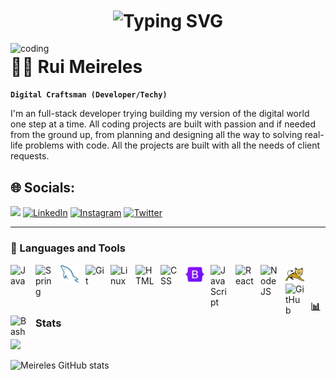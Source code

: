 
 
<h1 href="https://git.io/typing-svg" align ="center">
<img src="https://readme-typing-svg.demolab.com?font=Fira+Code&weight=600&size=26&duration=4000&pause=900&color=4912A7DC&vCenter=true&width=435&lines=Full+Stack+Developer+;web+and+app+Developer+;always++learning+new+things!" alt="Typing SVG" align ="center"/></h1>

</p>
<img align="right" alt="coding" width="525" src="https://user-images.githubusercontent.com/23195856/204133907-d342146d-9cab-4c01-9948-1ae85e02999c.gif">



# 🏄‍♂️ Rui Meireles


**`Digital Craftsman (Developer/Techy)`**

I'm an full-stack developer trying building my version of the digital world one step at a time. All coding projects are built with passion and if needed from the ground up, from planning and designing all the way to solving real-life problems with code. All the projects are built with all the needs of client requests.


## 🌐 Socials:
<a href = "mailto:rmeireles04@gmail.com"><img src="https://img.shields.io/badge/Gmail-%23333.svg?&logo=gmail&logoColor=white" target="_blank"></a>
[![LinkedIn](https://img.shields.io/badge/LinkedIn-%230077B5.svg?logo=linkedin&logoColor=white)](https://linkedin.com/in/ruimeireles04)
[![Instagram](https://img.shields.io/badge/Instagram-%23E4405F.svg?logo=Instagram&logoColor=white)](https://instagram.com/rmeireles04) [![Twitter](https://img.shields.io/badge/Twitter-%231DA1F2.svg?logo=Twitter&logoColor=white)](https://twitter.com/rmeireles04)


---

### 🧰 Languages and Tools

<img align="left" alt="Java" width="30px" style="padding-right:10px;" src="https://cdn.jsdelivr.net/gh/devicons/devicon/icons/java/java-original.svg"/>
<img align="left" alt="Spring" width="30px" style="padding-right:10px;" src="https://cdn.jsdelivr.net/gh/devicons/devicon/icons/spring/spring-original.svg" />
<img align="left" alt="mySQL" width="30px" style="padding-right:10px;" src="https://raw.githubusercontent.com/devicons/devicon/master/icons/mysql/mysql-original.svg" />
<img align="left" alt="Git" width="30px" style="padding-right:10px;" src="https://cdn.jsdelivr.net/gh/devicons/devicon/icons/git/git-original.svg" />
<img align="left" alt="Linux" width="30px" style="padding-right:10px;" src="https://cdn.jsdelivr.net/gh/devicons/devicon/icons/linux/linux-original.svg" />
<img align="left" alt="HTML" width="30px" style="padding-right:10px;" src="https://cdn.jsdelivr.net/gh/devicons/devicon/icons/html5/html5-plain.svg" />
<img align="left" alt="CSS" width="30px" style="padding-right:10px;" src="https://cdn.jsdelivr.net/gh/devicons/devicon/icons/css3/css3-plain.svg" />
<img align="left" alt="Bootstrap" width="30px" style="padding-right:10px;" src="https://raw.githubusercontent.com/devicons/devicon/master/icons/bootstrap/bootstrap-original.svg" />
<img align="left" alt="JavaScript" width="30px" style="padding-right:10px;" src="https://cdn.jsdelivr.net/gh/devicons/devicon/icons/javascript/javascript-plain.svg" />
<img align="left" alt="React" width="30px" style="padding-right:10px;" src="https://cdn.jsdelivr.net/gh/devicons/devicon/icons/react/react-original.svg" />
<img align="left" alt="NodeJS" width="30px" style="padding-right:10px;" src="https://cdn.jsdelivr.net/gh/devicons/devicon/icons/nodejs/nodejs-original.svg" />
<!-- <img align="left" alt="Python" width="30px" style="padding-right:10px;" src="https://cdn.jsdelivr.net/gh/devicons/devicon/icons/python/python-plain.svg" /> -->
<img align="left" alt="Tomcat" width="30px" style="padding-right:10px;" src="https://raw.githubusercontent.com/devicons/devicon/master/icons/tomcat/tomcat-original.svg" />
<img align="left" alt="GitHub" width="30px" style="padding-right:10px;" src="https://cdn.jsdelivr.net/gh/devicons/devicon/icons/github/github-original.svg" />
<!-- <img align="left" alt="Gradle" width="30px" style="padding-right:10px;" src="https://cdn.jsdelivr.net/gh/devicons/devicon/icons/gradle/gradle-plain.svg" /> -->
<img align="left" alt="Bash" width="30px" style="padding-right:10px;" src="https://cdn.jsdelivr.net/gh/devicons/devicon/icons/bash/bash-original.svg" />
<br />

#

### 📊 Stats

[![](https://visitcount.itsvg.in/api?id=rmeireles04&icon=0&color=0)](https://visitcount.itsvg.in)

![Meireles GitHub stats](https://github-readme-stats.vercel.app/api?username=rmeireles04&show_icons=true&theme=gruvbox)




<!-- ![GitHub Streak](https://streak-stats.demolab.com?user=ForrestKnight&theme=gruvbox&border_radius=4.5) -->

#



